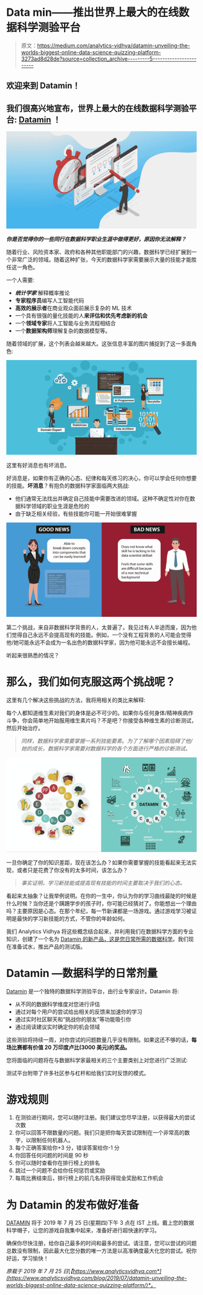 # Data min——推出世界上最大的在线数据科学测验平台

> 原文：<https://medium.com/analytics-vidhya/datamin-unveiling-the-worlds-biggest-online-data-science-quizzing-platform-3273ad8d28de?source=collection_archive---------5----------------------->

## 欢迎来到 Datamin！

## 我们很高兴地宣布，世界上最大的在线数据科学测验平台: [Datamin](https://datamin.analyticsvidhya.com/?utm_source=Mediumblog&utm_medium=unveiling-datamin) ！

![](img/2b0b9647a2a02fa3aa1bc2e2357dfc4c.png)

***你是否觉得你的一些同行在数据科学职业生涯中做得更好，原因你无法解释？***

随着行业、风险资本家、政府和各种其他职能部门的兴趣，数据科学已经扩展到一个非常广泛的领域。随着这种扩张，今天的数据科学家需要展示大量的技能才能胜任这一角色。

一个人需要:

*   ***统计学家*** 解释概率推论
*   **专家程序员**编写人工智能代码
*   **高效的展示者**在商业观众面前展示复杂的 ML 技术
*   一个具有很强的量化技能的人**来评估和优先考虑新的机会**
*   一个**领域专家**将人工智能与业务流程相结合
*   一个**数据架构师**理解复杂的数据模型等。

随着领域的扩展，这个列表会越来越大。这张信息丰富的图片捕捉到了这一多面角色:

![](img/978d82e36b9e2ca5acbcd2fcd32cce06.png)

这里有好消息也有坏消息。

好消息是，如果你有正确的心态、纪律和每天练习的决心，你可以学会任何你想要的技能。**坏消息**？有抱负的数据科学家面临两大挑战:

*   他们通常无法找出并确定自己技能中需要改进的领域。这种不确定性对你在数据科学领域的职业生涯是危险的
*   由于缺乏相关经验，有些技能你可能一开始很难掌握

![](img/a59c3c24fc595f38ffaa1393243a7eff.png)

第二个挑战，来自非数据科学背景的人，太普遍了。我见过有人半途而废，因为他们觉得自己永远不会提高现有的技能。例如，一个没有工程背景的人可能会觉得他/她可能永远不会成为一名出色的数据科学家，因为他可能永远不会擅长编程。

听起来很熟悉的情况？

# 那么，我们如何克服这两个挑战呢？

这里有几个解决这些挑战的方法，我将用相关的类比来解释:

每个人都知道维生素对我们的身体是必不可少的。如果你与任何身体/精神疾病作斗争，你会简单地开始服用维生素片吗？不是吧？你接受各种维生素的诊断测试，然后开始治疗。

> *同样，数据科学家需要掌握一系列技能要素。为了了解哪个因素阻碍了他/她的成长，数据科学家需要对数据科学的各个方面进行严格的诊断测试。*

![](img/e0516df87cc272eb4f4a1673a3ecfd19.png)

一旦你确定了你的知识差距，现在该怎么办？如果你需要掌握的技能看起来无法实现，或者只是花费了你没有的太多时间，该怎么办？

> *事实证明，学习新技能或提高现有技能的时间主要取决于我们的心态。*

看起来太抽象？让我举例说明。在你的一生中，你认为你的学习曲线最陡的时候是什么时候？当你还是个蹒跚学步的孩子时，你可能已经猜对了。你能想出一个理由吗？主要原因是心态。在那个年纪，每一节新课都是一场游戏。通过游戏学习被证明是最快的学习新技能的方式，不管你的年龄如何。

我们 Analytics Vidhya 将这些概念结合起来，并利用我们在数据科学方面的专业知识，创建了一个名为 [Datamin 的新产品，这是您日常所需的数据科学](https://datamin.analyticsvidhya.com/?utm_source=AVblog&utm_medium=unveiling-datamin)。我们现在准备试水，推出产品的测试版。

# Datamin —数据科学的日常剂量

[Datamin](https://datamin.analyticsvidhya.com/?utm_source=Mediumblog&utm_medium=unveiling-datamin) 是一个独特的数据科学测验平台，由行业专家设计。Datamin 将:

*   从不同的数据科学维度对您进行评估
*   通过对每个用户的尝试给出相关的反馈来加速你的学习
*   通过实时社区聊天和“挑战你的朋友”等功能吸引你
*   通过阅读建议实时确定你的机会领域

这些测验将持续一周，对你尝试的问题数量几乎没有限制。如果这还不够的话，**每场比赛都有价值 20 万印度卢比(3000 美元)的奖品。**

您将面临的问题将在与数据科学家最相关的三个主要类别上对您进行广泛测试:

测试平台附带了许多社区参与杠杆和给我们实时反馈的模式。

# 游戏规则

1.  在测验进行期间，您可以随时注册。我们建议您尽早注册，以获得最大的尝试次数
2.  你可以回答不限数量的问题。我们只是把你每天尝试限制在一个非常高的数字，以限制任何机器人。
3.  每个正确答案给你+3 分，错误答案给你-1 分
4.  你回答任何问题的时间是 90 秒
5.  你可以随时查看你在排行榜上的排名
6.  跳过一个问题不会给你任何惩罚或奖励
7.  每周比赛结束后，排行榜上的前几名将获得现金奖励和工作机会

# 为 Datamin 的发布做好准备

[DATAMIN](https://datamin.analyticsvidhya.com/?utm_source=Mediumblog&utm_medium=unveiling-datamin) 将于 2019 年 7 月 25 日(星期四)下午 3 点在 IST 上线。戴上您的数据科学帽子，让您的游戏自我集中起来，准备好进行超快速的学习。

确保你尽快注册，给你自己最多的时间和最多的尝试。请注意，您可以尝试的问题总数没有限制，因此最大化您分数的唯一方法是以高准确度最大化您的尝试。祝你好运，学习愉快！

*原载于 2019 年 7 月 25 日*[*【https://www.analyticsvidhya.com*](https://www.analyticsvidhya.com/blog/2019/07/datamin-unveiling-the-worlds-biggest-online-data-science-quizzing-platform/)*。*